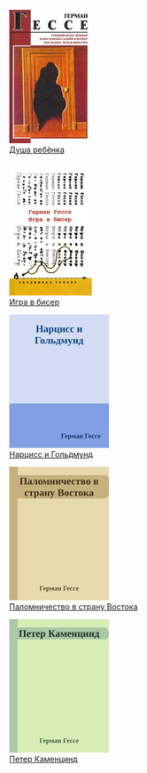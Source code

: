![](Душа%20ребёнка.jpg)  
[Душа ребёнка](Душа%20ребёнка.txt)

![](Игра%20в%20бисер.jpg)  
[Игра в бисер](Игра%20в%20бисер.txt)

![](Нарцисс%20и%20Гольдмунд.jpg)  
[Нарцисс и Гольдмунд](Нарцисс%20и%20Гольдмунд.txt)

![](Паломничество%20в%20страну%20Востока.jpg)  
[Паломничество в страну Востока](Паломничество%20в%20страну%20Востока.txt)

![](Петер%20Каменцинд.jpg)  
[Петер Каменцинд](Петер%20Каменцинд.txt)
